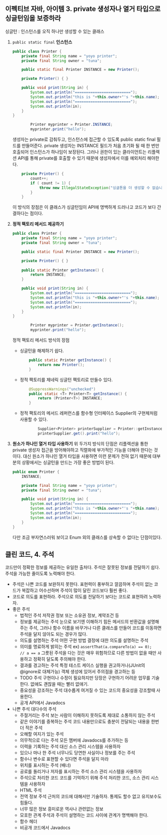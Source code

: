 ## 이펙티브 자바, 아이템 3. private 생성자나 열거 타입으로 싱글턴임을 보증하라

싱글턴 : 인스턴스를 오직 하나만 생성할 수 있는 클래스

1. `public static final` **인스턴스**

   ```java
   public class Printer {
       private final String name = "yoyo printer";
       private final String owner = "tuna";
   
       public static final Printer INSTANCE = new Printer();
   
       private Printer() { }
   
       public void print(String in) {
           System.out.println("=========================");
           System.out.println("this is "+this.owner+"'s "+this.name);
           System.out.println("=========================");
           System.out.println(in);
       }
   }
   ```

   ```java
           Printer myprinter = Printer.INSTANCE;
           myprinter.print("hello");
   ```

   생성자는 private로 감춰두고, 인스턴스에 접근할 수 있도록 public static final 필드를 만들어준다.
   private 생성자는 INSTANCE 필드가 처음 초기화 될 때 한 번만 호출되어 인스턴스가 하나임이 보장된다.
   그러나 권한이 있는 클라이언트는 리플렉션 API를 통해 private를 호출할 수 있기 때문에 생성자에서 이를 예외처리 해야한다.

   ```java
       private Printer() {
           count++;
           if ( count != 1) {
               throw new IllegalStateException("싱글톤을 더 생성할 수 없습니다.");
           }
       }
   ```

   

   이 방식의 장점은 이 클래스가 싱글턴임이 API에 명백하게 드러나고 코드가 보다 간결하다는 점이다.





2. **정적 팩토리 메서드 제공하기**

   ```java
   public class Printer {
       private final String name = "yoyo printer";
       private final String owner = "tuna";
   
       public static final Printer INSTANCE = new Printer();
   
       private Printer() { }
     
       public static Printer getInstance() {
           return INSTANCE;
       }
   
       public void print(String in) {
           System.out.println("=========================");
           System.out.println("this is "+this.owner+"'s "+this.name);
           System.out.println("=========================");
           System.out.println(in);
       }
   }
   ```

   ```java
           Printer myprinter = Printer.getInstance();
           myprinter.print("hello");
   ```

   

   정적 팩토리 메서드 방식의 장점

   - 싱글턴을 해제하기 쉽다.

     ```java
         public static Printer getInstance() {
             return new Printer();
         }
     ```

   - 정적 팩토리를 제네릭 싱글턴 팩토리로 만들수 있다.

     ```java
         @SuppressWarnings("unchecked")
         public static <T> Printer<T> getInstance() {
             return (Printer<T>) INSTANCE;
         }
     ```

   - 정적 팩토리의 메서드 레퍼런스를 함수형 인터페이스 Supplier의 구현체처럼 사용할 수 있다.

     ```java
             Supplier<Printer> printerSupplier = Printer::getInstance;
             printerSupplier.get().print("hello");
     ```

     

3. **원소가 하나인 열거 타입 사용하기**
   위 두가지 방식의 단점은 리플렉션을 통한 private 생성자 접근을 방어해야하고 직렬화에 부가적인 기능을 더해야 한다는 것이다.
   대신 원소가 하나인 열거 타입을 사용하면 이런 문제가 전혀 없기 때문에 대부분의 상황에서는 싱글턴을 만드는 가장 좋은 방법이 된다.

   ```java
   public enum Printer {
       INSTANCE;
   
       private final String name = "yoyo printer";
       private final String owner = "tuna";
   
       public void print(String in) {
           System.out.println("=========================");
           System.out.println("this is "+this.owner+"'s "+this.name);
           System.out.println("=========================");
           System.out.println(in);
       }
   }
   ```

   다만 조금 부자연스러워 보이고 Enum 외의 클래스를 상속할 수 없다는 단점이있다.



## 클린 코드, 4. 주석

코드만이 정확한 정보를 제공하는 유일한 출처다. 주석은 잘못된 정보를 전달하기 쉽다. 주석을 가능한 줄이도록 노력해야 한다.

- 주석은 나쁜 코드를 보완하지 못한다.
  표현력이 풍부하고 깔끔하며 주석이 없는 코드가 복잡하고 어수선하며 주석이 많이 달린 코드보다 훨씬 좋다.
- 코드로 의도를 표현하라.
  주석으로 의도를 전달하기 보다는 코드로 표현하려 노력하자.
- 좋은 주석
  - 법적인 주석
    저작권 정보 또는 소유권 정보, 계약조건 등
  - 정보를 제공하는 주석
    눈으로 보기엔 이해하기 힘든 메서드의 반환값을 설명해주는 주석, 그러나 함수 이름을 바꾸거나 다른 클래스를 만들어 코드를 이동하면 주석을 달지 않아도 되는 경우가 많다.
  - 의도를 설명하는 주석
    어떤 구현 방법 결정에 대한 의도를 설명하는 주석
  - 의미를 명료하게 밝히는 주석
    ex) `assertThat(a.compareTo(a) == 0);    // a == a`
    그릇된 주석을 다는 것은 매우 위험하므로 다른 방법이 없을 때만 사용하고 정확히 달도록 주의해야 한다.
  - 결과를 경고하는 주석
    특정 테스트 케이스 실행을 권고하거나(JUnit의 @ignore로 대체가능) 객체 생성에 있어서 주의점을 경고하는 등
  - TODO 주석
    구현이나 수정이 필요하지만 당장은 구현하기 어려운 업무를 기술한다. 없애도 괜찮을 때는 빨리 없애기.
  - 중요성을 강조하는 주석
    대수롭게 여겨질 수 있는 코드의 중요성을 강조할때 사용한다.
  - 공개 API에서 Javadocs
- 나쁜 주석
  대다수의 주석
  - 주절거리는 주석
    보는 사람이 이해하지 못하도록 제대로 소통하지 않는 주석
  - 같은 이야기를 중복하는 주석
    코드 내용만으로도 충분이 전달되는 내용을 한번 더 적은 주석
  - 오해할 여지가 있는 주석
  - 의무적으로 다는 주석
    모든 멤버에 Javadocs를 추가하는 등
  - 이력을 기록하는 주석
    대신 소스 관리 시스템을 사용하자
  - 있으나 마나 한 주석
    너무나도 당연한 사실이나 정보를 주는 주석
  - 함수나 변수로 표현할 수 있다면 주석을 달지 마라
  - 위치를 표시하는 주석 (배너)
  - 공로를 돌리거나 저자를  표시하는 주석
    소스 관리 시스템을 사용하자
  - 주석으로 처리한 코드
    코드를 기억하기 위해 주석 처리한 코드, 소스 관리 시스템을 사용하자
  - HTML 주석
  - 전역 정보
    주석 근처의 코드에 대해서만 기술하자. 통제도 할수 없고 유지보수도 힘들다.
  - 너무 많은 정보
    흥미로운 역사나 관련없는 정보
  - 모호한 관계
    주석과 주석이 설명하는 코드 사이에 관계가 명백해야 한다.
  - 함수 헤더
  - 비공개 코드에서 Javadocs